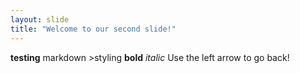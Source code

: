 ```yaml
---
layout: slide
title: "Welcome to our second slide!"
---
```

__**testing**__ markdown >styling **bold** *italic* 
Use the left arrow to go back!
